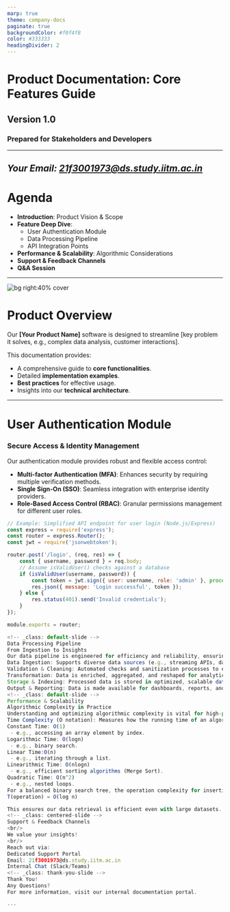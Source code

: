 ```yaml
---
marp: true
theme: company-docs
paginate: true
backgroundColor: #f0f4f8
color: #333333
headingDivider: 2
---
```


<!-- _class: title-slide -->
# Product Documentation: Core Features Guide

## Version 1.0

### Prepared for Stakeholders and Developers

---
*Your Email: [21f3001973@ds.study.iitm.ac.in](mailto:21f3001973@ds.study.iitm.ac.in)*
---

<!-- _class: default-slide -->
# Agenda

*   **Introduction**: Product Vision & Scope
*   **Feature Deep Dive**:
    *   User Authentication Module
    *   Data Processing Pipeline
    *   API Integration Points
*   **Performance & Scalability**: Algorithmic Considerations
*   **Support & Feedback Channels**
*   **Q&A Session**

---

<!-- _class: image-slide -->
![bg right:40% cover](images/product_overview.png)

# Product Overview

Our **[Your Product Name]** software is designed to streamline [key problem it solves, e.g., complex data analysis, customer interactions].

This documentation provides:
*   A comprehensive guide to **core functionalities**.
*   Detailed **implementation examples**.
*   **Best practices** for effective usage.
*   Insights into our **technical architecture**.

---

<!-- _class: default-slide -->
# User Authentication Module

### Secure Access & Identity Management

Our authentication module provides robust and flexible access control:

*   **Multi-factor Authentication (MFA)**: Enhances security by requiring multiple verification methods.
*   **Single Sign-On (SSO)**: Seamless integration with enterprise identity providers.
*   **Role-Based Access Control (RBAC)**: Granular permissions management for different user roles.

```javascript
// Example: Simplified API endpoint for user login (Node.js/Express)
const express = require('express');
const router = express.Router();
const jwt = require('jsonwebtoken');

router.post('/login', (req, res) => {
    const { username, password } = req.body;
    // Assume isValidUser() checks against a database
    if (isValidUser(username, password)) {
        const token = jwt.sign({ user: username, role: 'admin' }, process.env.JWT_SECRET, { expiresIn: '1h' });
        res.json({ message: 'Login successful', token });
    } else {
        res.status(401).send('Invalid credentials');
    }
});

module.exports = router;

<!-- _class: default-slide -->
Data Processing Pipeline
From Ingestion to Insights
Our data pipeline is engineered for efficiency and reliability, ensuring data integrity at every stage:
Data Ingestion: Supports diverse data sources (e.g., streaming APIs, databases, flat files).
Validation & Cleaning: Automated checks and sanitization processes to ensure data quality.
Transformation: Data is enriched, aggregated, and reshaped for analytical purposes.
Storage & Indexing: Processed data is stored in optimized, scalable databases (e.g., NoSQL, Data Lake).
Output & Reporting: Data is made available for dashboards, reports, and downstream applications.
<!-- _class: default-slide -->
Performance & Scalability
Algorithmic Complexity in Practice
Understanding and optimizing algorithmic complexity is vital for high-performance systems.
Time Complexity (O notation): Measures how the running time of an algorithm grows with the input size (n).
Constant Time: O(1)
 - e.g., accessing an array element by index.
Logarithmic Time: O(logn)
 - e.g., binary search.
Linear Time:O(n)
 - e.g., iterating through a list.
Linearithmic Time: O(nlogn)
 - e.g., efficient sorting algorithms (Merge Sort).
Quadratic Time: O(n^2)
 - e.g., nested loops.
For a balanced binary search tree, the operation complexity for insertion, deletion, and search is:
T(operation) = O(log n)

This ensures our data retrieval is efficient even with large datasets.
<!-- _class: centered-slide -->
Support & Feedback Channels
<br/>
We value your insights!
<br/>
Reach out via:
Dedicated Support Portal
Email: 21f3001973@ds.study.iitm.ac.in
Internal Chat (Slack/Teams)
<!-- _class: thank-you-slide -->
Thank You!
Any Questions?
For more information, visit our internal documentation portal.

---
